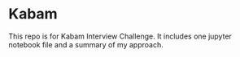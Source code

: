 # Kabam
This repo is for Kabam Interview Challenge. It includes one jupyter notebook file and a summary of my approach. 
